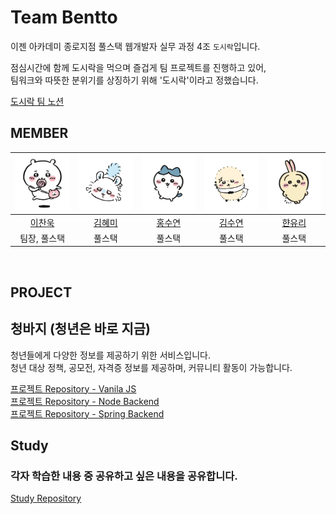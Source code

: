 # Team Bentto

이젠 아카데미 종로지점 풀스택 웹개발자 실무 과정 4조 `도시락`입니다.<br>

점심시간에 함께 도시락을 먹으며 즐겁게 팀 프로젝트를 진행하고 있어, <br>
팀워크와 따뜻한 분위기를 상징하기 위해 '도시락'이라고 정했습니다.

[도시락 팀 노션](https://triangular-drum-29f.notion.site/1deeb8b0484780b0a53ed5607343f6e3)

## MEMBER

| <img src="./치이카와1.webp" alt="이찬욱" width="150px" /> | <img src="./치이카와2.webp" alt="김혜미" width="150px" /> | <img src="./하치와레.webp" alt="홍수연" width="150px" /> | <img src="./랏코.webp" alt="김수연" width="150px" /> | <img src="./우사기.webp" alt="한유리" width="150px" /> |
| :-------------------------------------------------------: | :-------------------------------------------------------: | :------------------------------------------------------: | :--------------------------------------------------: | :----------------------------------------------------: |
|     <a href="https://github.com/lugia574">이찬욱</a>      |   <a href="https://github.com/Johanan-Dream">김혜미</a>   |    <a href="https://github.com/YoonSally">홍수연</a>     |  <a href="https://github.com/kimsudang">김수연</a>   |     <a href="https://github.com/YUL554">햔유리</a>     |
|                       팀장, 풀스택                        |                          풀스택                           |                          풀스택                          |                        풀스택                        |                         풀스택                         |

<br>

## PROJECT

## 청바지 (청년은 바로 지금)

청년들에게 다양한 정보를 제공하기 위한 서비스입니다.<br>
청년 대상 정책, 공모전, 자격증 정보를 제공하며, 커뮤니티 활동이 가능합니다.

[프로젝트 Repository - Vanila JS](https://github.com/ezen-bentto/vanila-frontend) <br>
[프로젝트 Repository - Node Backend](https://github.com/ezen-bentto/node-backend) <br>
[프로젝트 Repository - Spring Backend](https://github.com/ezen-bentto/spring-backend)

## Study

### 각자 학습한 내용 중 공유하고 싶은 내용을 공유합니다.

[Study Repository](https://github.com/ezen-bentto/study)
